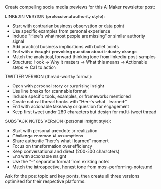 Create compelling social media previews for this AI Maker newsletter post:

LINKEDIN VERSION (professional authority style):
- Start with contrarian business observation or data point
- Use specific examples from personal experience
- Include "Here's what most people are missing" or similar authority signal
- Add practical business implications with bullet points
- End with a thought-provoking question about industry change
- Match the analytical, forward-thinking tone from linkedin-post-samples
- Structure: Hook → Why it matters → What this means → Actionable steps → Call to action

TWITTER VERSION (thread-worthy format):
- Open with personal story or surprising insight
- Use line breaks for scannable format
- Include specific tools, examples, or frameworks mentioned
- Create natural thread hooks with "Here's what I learned:"
- End with actionable takeaway or question for engagement
- Keep first tweet under 280 characters but design for multi-tweet thread

SUBSTACK NOTES VERSION (personal insight style):
- Start with personal anecdote or realization
- Challenge common AI assumptions
- Share authentic "here's what I learned" moment
- Focus on transformation over efficiency
- Keep conversational and direct (200-300 characters)
- End with actionable insight
- Use the "–" separator format from existing notes
- Match the introspective, honest tone from most-performing-notes.md

Ask for the post topic and key points, then create all three versions optimized for their respective platforms.